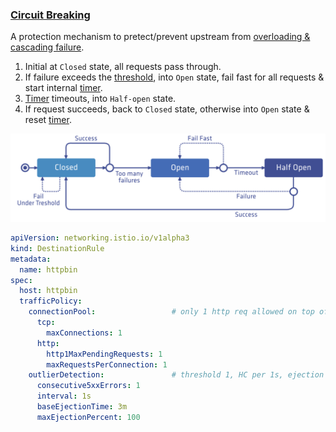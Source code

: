 ### [Circuit Breaking](https://istio.io/latest/docs/tasks/traffic-management/circuit-breaking/)

A protection mechanism to pretect/prevent upstream from <u>overloading & cascading failure</u>.

1. Initial at `Closed` state, all requests pass through.
2. If failure exceeds the <u>threshold</u>, into `Open` state, fail fast for all requests & start internal <u>timer</u>.
3. <u>Timer</u> timeouts, into `Half-open` state.
4. If request succeeds, back to `Closed` state, otherwise into `Open` state & reset <u>timer</u>.



![image-20240626094940977](./circuit_breaking.assets/image-20240626094940977.png)



```yaml
apiVersion: networking.istio.io/v1alpha3
kind: DestinationRule
metadata:
  name: httpbin
spec:
  host: httpbin
  trafficPolicy:
    connectionPool:                 # only 1 http req allowed on top of 1 max tcp conn
      tcp:
        maxConnections: 1
      http:
        http1MaxPendingRequests: 1
        maxRequestsPerConnection: 1
    outlierDetection:               # threshold 1, HC per 1s, ejection 3m
      consecutive5xxErrors: 1
      interval: 1s
      baseEjectionTime: 3m
      maxEjectionPercent: 100
```


